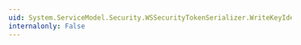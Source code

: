 ```yaml
---
uid: System.ServiceModel.Security.WSSecurityTokenSerializer.WriteKeyIdentifierClauseCore(System.Xml.XmlWriter,System.IdentityModel.Tokens.SecurityKeyIdentifierClause)
internalonly: False
---
```

